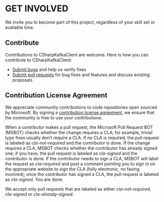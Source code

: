 GET INVOLVED
=============
We invite you to become part of this project, regardless of your skill set or available time.

Contribute
----------
Contributions to CSharpKafkaClient are welcome.  Here is how you can contribute to CSharpKafkaClient:
* [Submit bugs](https://github.com/Microsoft/CSharpKafkaClient/issues) and help us verify fixes
* [Submit pull requests](https://github.com/Microsoft/CSharpKafkaClient/pulls) for bug fixes and features and discuss existing proposals

Contribution License Agreement
------------------------------
We appreciate community contributions to code repositories open sourced by Microsoft. By signing a 
[contribution license agreement](https://cla.microsoft.com/cladoc/microsoft-contribution-license-agreement.pdf), we ensure that the community is free to use your contributions. 

When a contributor makes a pull request, the Microsoft Pull Request BOT (MSBOT) checks whether the change requires a CLA; for example, trivial typo fixes usually don’t require a CLA. If no CLA is required, the pull request is labeled as *cla-not-required* and the contributor is done. If the change requires a CLA, MSBOT checks whether the contributor has already signed one; if you have, the pull request is labeled as *cla-signed* and the contributor is done. If the contributor needs to sign a CLA, MSBOT will label the request as *cla-required* and post a comment pointing you to sign in on the appropriate website to sign the CLA (fully electronic, no faxing involved); once the contributor has signed a CLA, the pull request is labeled as *cla-signed*. You are done. 

We accept only pull requests that are labeled as either *cla-not-required*, *cla-signed* or *cla-already-signed*.